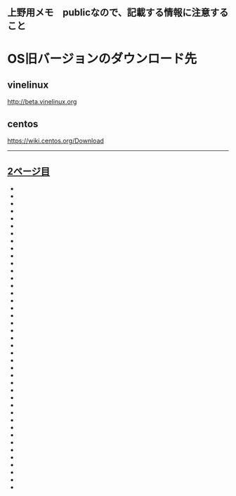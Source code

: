 上野用メモ　publicなので、記載する情報に注意すること
----

# OS旧バージョンのダウンロード先
## vinelinux
http://beta.vinelinux.org
## centos
https://wiki.centos.org/Download

----
[2ページ目](readme2)
-
-
-
-
-
-
-
-
-
-
-
-
-
-
-
-
-
-
-
-
-
-
-
-
-
-
-
-
-
-
-
-
-
-
-
-
-
-
-
-
-
-
